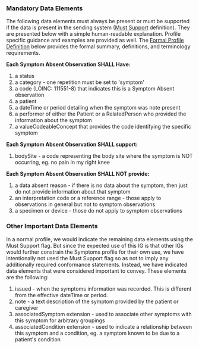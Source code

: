 
### Mandatory Data Elements

The following data elements must always be present or must be supported if the data is present in the sending system ([Must Support](conformance.html#mustsupport) definition). They are presented below with a simple human-readable explanation.  Profile specific guidance and examples are provided as well.  The [Formal Profile Definition](#profile) below provides the formal summary, definitions, and terminology requirements.

**Each Symptom Absent Observation SHALL Have:**

1. a status
1. a category - one repetition must be set to 'symptom'
1. a code (LOINC: 111551-8) that indicates this is a Symptom Absent observation
1. a patient
1. a dateTime or period detailing when the symptom was note present
1. a performer of either the Patient or a RelatedPerson who provided the information about the symptom
1. a valueCodeableConcept that provides the code identifying the specific symptom

**Each Symptom Absent Observation  SHALL support:**

1. bodySite - a code representing the body site where the symptom is NOT occurring, eg. no pain in my right knee

**Each Symptom Absent Observation  SHALL NOT provide:**

1. a data absent reason - if there is no data about the symptom, then just do not provide information about that symptom
1. an interpretation code or a reference range - those apply to observations in general but not to symptom observations
1. a specimen or device - those do not apply to symptom observations

### Other Important Data Elements
In a normal profile, we would indicate the remaining data elements using the Must Support flag.  But since the expected use of this IG is that other IGs would further constrain the Symptoms profile for their own use, we have intentionally not used the Must Support flag so as not to imply any additionally required conformance statements.  Instead, we have indicated data elements that were considered important to convey.  These elements are the following:

1. issued - when the symptoms information was recorded.  This is different from the effective dateTime or period.
1. note - a text description of the symptom provided by the patient or caregiver
1. associatedSymptom extension - used to associate other symptoms with this symptom for arbitrary groupings
1. associatedCondition extension - used to indicate a relationship between this symptom and a condition, eg. a symptom known to be due to a patient's condition
